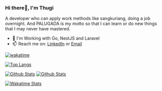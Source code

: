 ### Hi there👋, I'm Thugi
A developer who can apply work methods like sangkuriang, doing a job overnight. And PALUGADA is my motto so that I can learn or do new things that I may never have mastered.
- 💼 I'm Working with Go, NestJS and Laravel
- 📫 Reach me on: [LinkedIn](https://www.linkedin.com/in/kkmikaze/) or [Email](mailto:thuginirbialam@gmail.com)

[![wakatime](https://wakatime.com/badge/user/5a4f1e07-dafa-4523-93cc-df1aba25d35f.svg)](https://wakatime.com/@5a4f1e07-dafa-4523-93cc-df1aba25d35f)

[![Top Langs](https://github-readme-stats-kkmikaze.vercel.app/api/top-langs/?username=Kkmikaze&layout=compact&theme=react&show_icons=true&langs_count=10&exclude_repo=github-readme-stats&hide=html,css,blade)](https://github.com/Kkmikaze/Kkmikaze)

[![Github Stats](https://github-readme-stats-kkmikaze.vercel.app/api?username=Kkmikaze&layout=compact&show_icons=true&count_private=true&include_all_commits=true&theme=react#gh-dark-mode-only)](https://github.com/Kkmikaze/Kkmikaze#gh-dark-mode-only)
[![Github Stats](https://github-readme-stats-kkmikaze.vercel.app/api?username=Kkmikaze&layout=compact&show_icons=true&count_private=true&include_all_commits=true&bg_color=ffffff&text_color=000000&theme=react#gh-light-mode-only)](https://github.com/Kkmikaze/Kkmikaze#gh-light-mode-only)

[![Wakatime Stats](https://github-readme-stats-kkmikaze.vercel.app/api/wakatime?username=@Kkmikaze&layout=compact&theme=react&show_icons=true&langs_count=20&hide=blade%20template,other,text,auto_detected,ini,csv,jade,sourcemap,erb,textmate,env%20file,go.mod,scss,xml,batchfile,emacs%20lisp,pug,tsconfig,perl,apache%20config,%20nginx%20configuration%20file,git%20config,gitignore%20file)](https://github.com/Kkmikaze/Kkmikaze)
